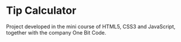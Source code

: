 # Tip Calculator
Project developed in the mini course of HTML5, CSS3 and JavaScript, together with the company One Bit Code.
